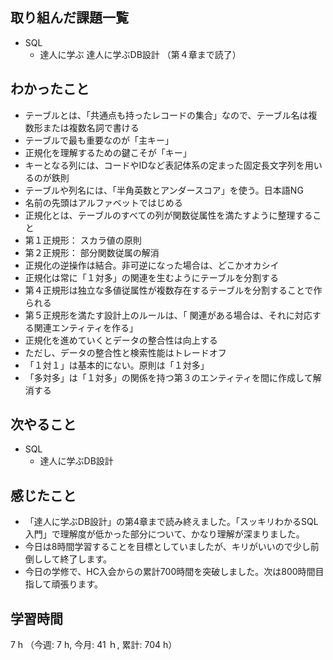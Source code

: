 ## 取り組んだ課題一覧
- SQL 
    - 達人に学ぶ 達人に学ぶDB設計 （第４章まで読了）

## わかったこと
- テーブルとは、「共通点も持ったレコードの集合」なので、テーブル名は複数形または複数名詞で書ける
- テーブルで最も重要なのが「主キー」
- 正規化を理解するための鍵こそが「キー」
- キーとなる列には、コードやIDなど表記体系の定まった固定長文字列を用いるのが鉄則
- テーブルや列名には、「半角英数とアンダースコア」を使う。日本語NG
- 名前の先頭はアルファベットではじめる
- 正規化とは、テーブルのすべての列が関数従属性を満たすように整理すること
- 第１正規形： スカラ値の原則    
- 第２正規形： 部分関数従属の解消
- 正規化の逆操作は結合。非可逆になった場合は、どこかオカシイ
-  正規化は常に「１対多」の関連を生むようにテーブルを分割する
- 第４正規形は独立な多値従属性が複数存在するテーブルを分割することで作られる
- 第５正規形を満たす設計上のルールは、「 関連がある場合は、それに対応する関連エンティティを作る」       
- 正規化を進めていくとデータの整合性は向上する
- ただし、データの整合性と検索性能はトレードオフ
- 「１対１」は基本的にない。原則は「１対多」
- 「多対多」は「１対多」の関係を持つ第３のエンティティを間に作成して解消する     
    
## 次やること
- SQL
    - 達人に学ぶDB設計  

## 感じたこと
- 「達人に学ぶDB設計」の第4章まで読み終えました。「スッキリわかるSQL入門」で理解度が低かった部分について、かなり理解が深まりました。
- 今日は8時間学習することを目標としていましたが、キリがいいので少し前倒しして終了します。
- 今日の学修で、HC入会からの累計700時間を突破しました。次は800時間目指して頑張ります。            
    
## 学習時間
7 h （今週: 7 h, 今月: 41 ｈ, 累計: 704 h）